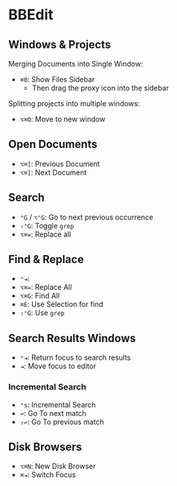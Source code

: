 # BBEdit

## Windows & Projects

Merging Documents into Single Window:

- `⌘0`: Show Files Sidebar
	- Then drag the proxy icon into the sidebar

Splitting projects into multiple windows:

- `⌥⌘O`: Move to new window

## Open Documents

- `⌥⌘[`: Previous Document
- `⌥⌘]`: Next Document

## Search

- `⌃G` / `⌥⌃G`: Go to next previous occurrence
- `⇧⌃G`: Toggle `grep`
- `⌥⌘=`: Replace all

## Find & Replace

- `⌃⇥`: 
- `⌥⌘=`: Replace All
- `⌥⌘G`: Find All
- `⌘E`: Use Selection for find
- `⇧⌃G`: Use `grep`

## Search Results Windows

- `⌃⇥`: Return focus to search results
- `⇥`: Move focus to editor

### Incremental Search

- `⌃s`: Incremental Search
- `↩`: Go To next match
- `⇧↩`: Go To previous match

## Disk Browsers

- `⌥⌘N`: New Disk Browser
- `⌘⇥`: Switch Focus
